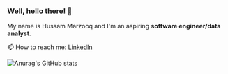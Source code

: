 ### Well, hello there! 🫡
My name is Hussam Marzooq and I'm an aspiring **software engineer/data analyst**.

📫 How to reach me: [LinkedIn](https://www.linkedin.com/in/hussam-m/)
<!--

Here are some ideas to get you started:

- 🔭 I’m currently working on 
- 🌱 I’m currently learning ...
- 👯 I’m looking to collaborate on ...
- 🤔 I’m looking for help with ...
- 💬 Ask me about ...
- 📫 How to reach me: ...
- 😄 Pronouns: ...
- ⚡ Fun fact: ...


![Top Langs](https://github-readme-stats.vercel.app/api/top-langs/?username=hMRZQ21&theme=transparent)
-->
![Anurag's GitHub stats](https://github-readme-stats.vercel.app/api?username=anuraghazra&show_icons=true&theme=transparent)

